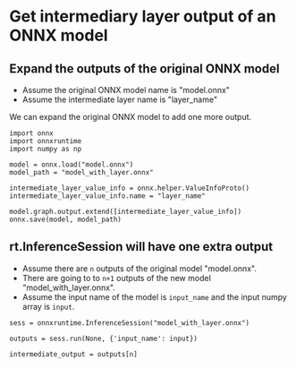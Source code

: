 # Get intermediary layer output of an ONNX model

## Expand the outputs of the original ONNX model

* Assume the original ONNX model name is "model.onnx"
* Assume the intermediate layer name is "layer_name"

We can expand the original ONNX model to add one more output.

```
import onnx
import onnxruntime
import numpy as np

model = onnx.load("model.onnx")
model_path = "model_with_layer.onnx"

intermediate_layer_value_info = onnx.helper.ValueInfoProto()
intermediate_layer_value_info.name = "layer_name"

model.graph.output.extend([intermediate_layer_value_info])
onnx.save(model, model_path)
```

## rt.InferenceSession will have one extra output

* Assume there are `n` outputs of the original model "model.onnx".
* There are going to to `n+1` outputs of the new model "model_with_layer.onnx".
* Assume the input name of the model is `input_name` and the input numpy array is `input`.

```
sess = onnxruntime.InferenceSession("model_with_layer.onnx")

outputs = sess.run(None, {'input_name': input})

intermediate_output = outputs[n]
```
